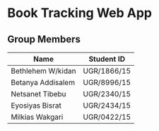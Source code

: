 # Book Tracking Web App


## Group Members

| Name                  | Student ID  |
|-----------------------|-------------|
| Bethlehem W/kidan      | UGR/1866/15 |
| Betanya Addisalem      | UGR/8996/15 |
| Netsanet Tibebu        | UGR/2340/15 |
| Eyosiyas Bisrat        | UGR/2434/15 |
| Milkias Wakgari        | UGR/0422/15 |


